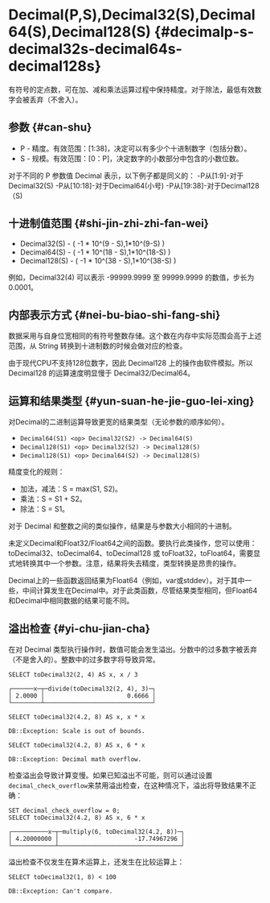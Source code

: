 # Decimal(P,S),Decimal32(S),Decimal64(S),Decimal128(S) {#decimalp-s-decimal32s-decimal64s-decimal128s}

有符号的定点数，可在加、减和乘法运算过程中保持精度。对于除法，最低有效数字会被丢弃（不舍入）。

## 参数 {#can-shu}

-   P - 精度。有效范围：\[1:38\]，决定可以有多少个十进制数字（包括分数）。
-   S - 规模。有效范围：\[0：P\]，决定数字的小数部分中包含的小数位数。

对于不同的 P 参数值 Decimal 表示，以下例子都是同义的：
-P从\[1:9\]-对于Decimal32(S)
-P从\[10:18\]-对于Decimal64(小号)
-P从\[19:38\]-对于Decimal128（S)

## 十进制值范围 {#shi-jin-zhi-zhi-fan-wei}

-   Decimal32(S) - ( -1 \* 10^(9 - S),1\*10^(9-S) )
-   Decimal64(S) - ( -1 \* 10^(18 - S),1\*10^(18-S) )
-   Decimal128(S) - ( -1 \* 10^(38 - S),1\*10^(38-S) )

例如，Decimal32(4) 可以表示 -99999.9999 至 99999.9999 的数值，步长为0.0001。

## 内部表示方式 {#nei-bu-biao-shi-fang-shi}

数据采用与自身位宽相同的有符号整数存储。这个数在内存中实际范围会高于上述范围，从 String 转换到十进制数的时候会做对应的检查。

由于现代CPU不支持128位数字，因此 Decimal128 上的操作由软件模拟。所以 Decimal128 的运算速度明显慢于 Decimal32/Decimal64。

## 运算和结果类型 {#yun-suan-he-jie-guo-lei-xing}

对Decimal的二进制运算导致更宽的结果类型（无论参数的顺序如何）。

-   `Decimal64(S1) <op> Decimal32(S2) -> Decimal64(S)`
-   `Decimal128(S1) <op> Decimal32(S2) -> Decimal128(S)`
-   `Decimal128(S1) <op> Decimal64(S2) -> Decimal128(S)`

精度变化的规则：

-   加法，减法：S = max(S1, S2)。
-   乘法：S = S1 + S2。
-   除法：S = S1。

对于 Decimal 和整数之间的类似操作，结果是与参数大小相同的十进制。

未定义Decimal和Float32/Float64之间的函数。要执行此类操作，您可以使用：toDecimal32、toDecimal64、toDecimal128 或 toFloat32，toFloat64，需要显式地转换其中一个参数。注意，结果将失去精度，类型转换是昂贵的操作。

Decimal上的一些函数返回结果为Float64（例如，var或stddev）。对于其中一些，中间计算发生在Decimal中。对于此类函数，尽管结果类型相同，但Float64和Decimal中相同数据的结果可能不同。

## 溢出检查 {#yi-chu-jian-cha}

在对 Decimal 类型执行操作时，数值可能会发生溢出。分数中的过多数字被丢弃（不是舍入的）。整数中的过多数字将导致异常。

    SELECT toDecimal32(2, 4) AS x, x / 3

    ┌──────x─┬─divide(toDecimal32(2, 4), 3)─┐
    │ 2.0000 │                       0.6666 │
    └────────┴──────────────────────────────┘

    SELECT toDecimal32(4.2, 8) AS x, x * x

    DB::Exception: Scale is out of bounds.

    SELECT toDecimal32(4.2, 8) AS x, 6 * x

    DB::Exception: Decimal math overflow.

检查溢出会导致计算变慢。如果已知溢出不可能，则可以通过设置`decimal_check_overflow`来禁用溢出检查，在这种情况下，溢出将导致结果不正确：

    SET decimal_check_overflow = 0;
    SELECT toDecimal32(4.2, 8) AS x, 6 * x

    ┌──────────x─┬─multiply(6, toDecimal32(4.2, 8))─┐
    │ 4.20000000 │                     -17.74967296 │
    └────────────┴──────────────────────────────────┘

溢出检查不仅发生在算术运算上，还发生在比较运算上：

    SELECT toDecimal32(1, 8) < 100

    DB::Exception: Can't compare.
